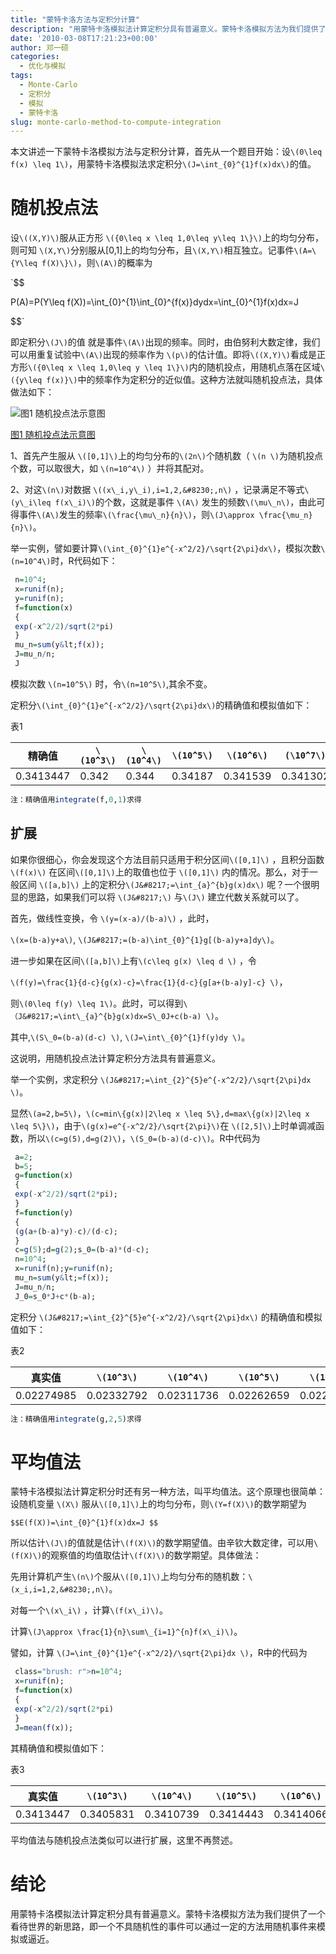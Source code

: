 ```yaml
---
title: "蒙特卡洛方法与定积分计算"
description: "用蒙特卡洛模拟法计算定积分具有普遍意义。蒙特卡洛模拟方法为我们提供了一个看待世界的新思路，即一个不具随机性的事件可以通过一定的方法用随机事件来模拟或逼近。"
date: '2010-03-08T17:21:23+00:00'
author: 邓一硕
categories:
  - 优化与模拟
tags:
  - Monte-Carlo
  - 定积分
  - 模拟
  - 蒙特卡洛
slug: monte-carlo-method-to-compute-integration
---
```


本文讲述一下蒙特卡洛模拟方法与定积分计算，首先从一个题目开始：设`\(0\leq f(x) \leq 1\)`，用蒙特卡洛模拟法求定积分`\(J=\int_{0}^{1}f(x)dx\)`的值。

# 随机投点法

设`\((X,Y)\)`服从正方形 `\({0\leq x \leq 1,0\leq y\leq 1\}\)`上的均匀分布，则可知 `\(X,Y\)`分别服从[0,1]上的均匀分布，且`\(X,Y\)`相互独立。记事件`\(A=\{Y\leq f(X)\}\)`，则`\(A\)`的概率为

`$$
  
P(A)=P(Y\leq f(X))=\int\_{0}^{1}\int\_{0}^{f(x)}dydx=\int_{0}^{1}f(x)dx=J
  
$$`

即定积分`\(J\)`的值 就是事件`\(A\)`出现的频率。同时，由伯努利大数定律，我们可以用重复试验中`\(A\)`出现的频率作为 `\(p\)`的估计值。即将`\((X,Y)\)`看成是正方形`\({0\leq x \leq 1,0\leq y \leq 1\}\)`内的随机投点，用随机点落在区域`\({y\leq f(x)}\)`中的频率作为定积分的近似值。这种方法就叫随机投点法，具体做法如下：

![图1 随机投点法示意图](https://cos.name/wp-content/uploads/2010/03/m5.png)

[图1 随机投点法示意图](https://cos.name/wp-content/uploads/2010/03/m5.png)

1、首先产生服从 `\([0,1]\)`上的均匀分布的`\(2n\)`个随机数（ `\(n \)`为随机投点个数，可以取很大，如 `\(n=10^4\)` ）并将其配对。

2、对这`\(n\)`对数据 `\((x\_i,y\_i),i=1,2,&#8230;,n\)` ，记录满足不等式`\(y\_i\leq f(x\_i)\)`的个数，这就是事件 `\(A\)` 发生的频数`\(\mu\_n\)`，由此可得事件`\(A\)`发生的频率`\(\frac{\mu\_n}{n}\)`，则`\(J\approx \frac{\mu_n} {n}\)`。

举一实例，譬如要计算`\(\int_{0}^{1}e^{-x^2/2}/\sqrt{2\pi}dx\)`，模拟次数`\(n=10^4\)`时，R代码如下：

```r 
 n=10^4;
 x=runif(n);
 y=runif(n);
 f=function(x)
 {
 exp(-x^2/2)/sqrt(2*pi)
 }
 mu_n=sum(y&lt;f(x));
 J=mu_n/n;
 J
 ```

模拟次数 `\(n=10^5\)` 时，令`\(n=10^5\)`,其余不变。

定积分`\(\int_{0}^{1}e^{-x^2/2}/\sqrt{2\pi}dx\)`的精确值和模拟值如下：

表1

|   精确值   | `\(10^3\)` | `\(10^4\)` | `\(10^5\)` | `\(10^6\)` | `(\10^7\)` |
|-----------|------------|------------|------------|------------|------------|
| 0.3413447 |    0.342   |    0.344   |   0.34187  |  0.341539  |  0.341302  |

```r
注：精确值用integrate(f,0,1)求得
```

## 扩展

如果你很细心，你会发现这个方法目前只适用于积分区间`\([0,1]\)` ，且积分函数 `\(f(x)\)` 在区间`\([0,1]\)`上的取值也位于 `\([0,1]\)` 内的情况。那么，对于一般区间 `\([a,b]\)` 上的定积分`\(J&#8217;=\int_{a}^{b}g(x)dx\)` 呢？一个很明显的思路，如果我们可以将 `\(J&#8217;\)` 与`\(J\)` 建立代数关系就可以了。

首先，做线性变换，令 `\(y=(x-a)/(b-a)\)` ，此时，

`\(x=(b-a)y+a\)`, `\(J&#8217;=(b-a)\int_{0}^{1}g[(b-a)y+a]dy\)`。

进一步如果在区间`\([a,b]\)`上有`\(c\leq g(x) \leq d \)` ，令

`\(f(y)=\frac{1}{d-c}{g(x)-c}=\frac{1}{d-c}{g[a+(b-a)y]-c} \)`，

则`\(0\leq f(y) \leq 1\)`。此时，可以得到`\（J&#8217;=\int\_{a}^{b}g(x)dx=S\_0J+c(b-a) \)`。

其中,`\(S\_0=(b-a)(d-c) \)`, `\(J=\int\_{0}^{1}f(y)dy \)`。

这说明，用随机投点法计算定积分方法具有普遍意义。

举一个实例，求定积分 `\(J&#8217;=\int_{2}^{5}e^{-x^2/2}/\sqrt{2\pi}dx \)`。

显然`\(a=2,b=5\)`，`\(c=min\{g(x)|2\leq x \leq 5\},d=max\{g(x)|2\leq x \leq 5\}\)`，由于`\(g(x)=e^{-x^2/2}/\sqrt{2\pi}\)`在 `\([2,5]\)`上时单调减函数，所以`\(c=g(5),d=g(2)\)`，`\(S_0=(b-a)(d-c)\)`。R中代码为

```r
 a=2;
 b=5;
 g=function(x)
 {
 exp(-x^2/2)/sqrt(2*pi);
 }
 f=function(y)
 {
 (g(a+(b-a)*y)-c)/(d-c);
 }
 c=g(5);d=g(2);s_0=(b-a)*(d-c);
 n=10^4;
 x=runif(n);y=runif(n);
 mu_n=sum(y&lt;=f(x));
 J=mu_n/n;
 J_0=s_0*J+c*(b-a);
```

定积分 `\(J&#8217;=\int_{2}^{5}e^{-x^2/2}/\sqrt{2\pi}dx\)` 的精确值和模拟值如下：

表2

|   真实值   | `\(10^3\)` | `\(10^4\)` | `\(10^5\)` | `\(10^6\)` | `(\10^7\)` |
|-----------|------------|------------|------------|------------|------------|
| 0.02274985| 0.02332792 | 0.02311736 | 0.02262659 | 0.02284152 | 0.02278524 |

```r
注：精确值用integrate(g,2,5)求得
```

# 平均值法

蒙特卡洛模拟法计算定积分时还有另一种方法，叫平均值法。这个原理也很简单：设随机变量 `\(X\)` 服从`\([0,1]\)`上的均匀分布，则`\(Y=f(X)\)`的数学期望为

`$$E(f(X))=\int_{0}^{1}f(x)dx=J $$`

所以估计`\(J\)`的值就是估计`\(f(X)\)`的数学期望值。由辛钦大数定律，可以用`\(f(X)\)`的观察值的均值取估计`\(f(X)\)`的数学期望。具体做法：

先用计算机产生`\(n\)`个服从`\([0,1]\)`上均匀分布的随机数：`\(x_i,i=1,2,&#8230;,n\)`。

对每一个`\(x\_i\)` ，计算`\(f(x\_i)\)`。

计算`\(J\approx \frac{1}{n}\sum\_{i=1}^{n}f(x\_i)\)`。

譬如，计算 `\(J=\int_{0}^{1}e^{-x^2/2}/\sqrt{2\pi}dx \)`，R中的代码为

```r
 class="brush: r">n=10^4;
 x=runif(n);
 f=function(x)
 {
 exp(-x^2/2)/sqrt(2*pi)
 }
 J=mean(f(x));
 ```

其精确值和模拟值如下：
  
表3

|   真实值   | `\(10^3\)` | `\(10^4\)` | `\(10^5\)` | `\(10^6\)` | `(\10^7\)` |
|-----------|------------|------------|------------|------------|------------|
| 0.3413447 |  0.3405831 |  0.3410739 |  0.3414443 |  0.3414066 |  0.3413366 |


平均值法与随机投点法类似可以进行扩展，这里不再赘述。


# 结论

用蒙特卡洛模拟法计算定积分具有普遍意义。蒙特卡洛模拟方法为我们提供了一个看待世界的新思路，即一个不具随机性的事件可以通过一定的方法用随机事件来模拟或逼近。

